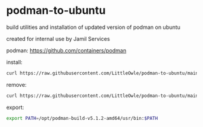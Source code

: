 # podman-to-ubuntu
build utilities and installation of updated version of podman on ubuntu
                     
created for internal use by Jamil Services

podman: https://github.com/containers/podman

install:
~~~bash
curl https://raw.githubusercontent.com/LittleOwle/podman-to-ubuntu/main/scripts/build.sh -sSf | sudo bash
~~~


remove:
~~~bash
curl https://raw.githubusercontent.com/LittleOwle/podman-to-ubuntu/main/scripts/remove.sh -sSf | sudo bash
~~~


export:
~~~bash
export PATH=/opt/podman-build-v5.1.2-amd64/usr/bin:$PATH
~~~
